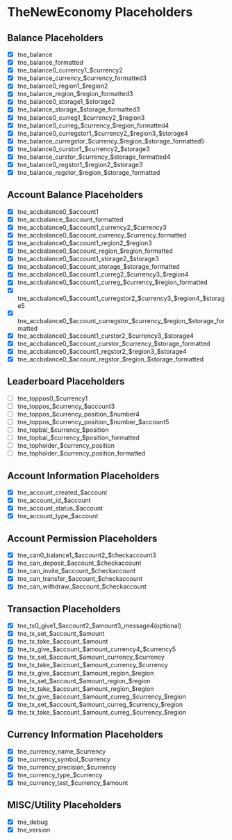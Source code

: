 # TheNewEconomy Placeholders

## Balance Placeholders

- [X] tne_balance
- [X] tne_balance_formatted
- [X] tne_balance0_currency1_$currency2
- [X] tne_balance_currency_$currency_formatted3
- [X] tne_balance0_region1_$region2
- [X] tne_balance_region_$region_formatted3
- [X] tne_balance0_storage1_$storage2
- [X] tne_balance_storage_$storage_formatted3
- [X] tne_balance0_curreg1_$currency2_$region3
- [X] tne_balance0_curreg_$currency_$region_formatted4
- [X] tne_balance0_curregstor1_$currency2_$region3_$storage4
- [X] tne_balance_curregstor_$currency_$region_$storage_formatted5
- [X] tne_balance0_curstor1_$currency2_$storage3
- [X] tne_balance_curstor_$currency_$storage_formatted4
- [X] tne_balance0_regstor1_$region2_$storage3
- [X] tne_balance_regstor_$region_$storage_formatted

## Account Balance Placeholders

- [X] tne_accbalance0_$account1
- [X] tne_accbalance_$account_formatted
- [X] tne_accbalance0_$account1_currency2_$currency3
- [X] tne_accbalance0_$account_currency_$currency_formatted
- [X] tne_accbalance0_$account1_region2_$region3
- [X] tne_accbalance0_$account_region_$region_formatted
- [X] tne_accbalance0_$account1_storage2_$storage3
- [X] tne_accbalance0_$account_storage_$storage_formatted
- [X] tne_accbalance0_$account1_curreg2_$currency3_$region4
- [X] tne_accbalance0_$account1_curreg_$currency_$region_formatted
- [X] tne_accbalance0_$account1_curregstor2_$currency3_$region4_$storage5
- [X] tne_accbalance0_$account_curregstor_$currency_$region_$storage_formatted
- [X] tne_accbalance0_$account1_curstor2_$currency3_$storage4
- [X] tne_accbalance0_$account_curstor_$currency_$storage_formatted
- [X] tne_accbalance0_$account1_regstor2_$region3_$storage4
- [X] tne_accbalance0_$account_regstor_$region_$storage_formatted

## Leaderboard Placeholders

- [ ] tne_toppos0_$currency1
- [ ] tne_toppos_$currency_$account3
- [ ] tne_toppos_$currency_position_$number4
- [ ] tne_toppos_$currency_position_$number_$account5
- [ ] tne_topbal_$currency_$position
- [ ] tne_topbal_$currency_$position_formatted
- [ ] tne_topholder_$currency_position
- [ ] tne_topholder_$currency_position_formatted

## Account Information Placeholders

- [X] tne_account_created_$account
- [X] tne_account_id_$account
- [X] tne_account_status_$account
- [X] tne_account_type_$account

## Account Permission Placeholders

- [X] tne_can0_balance1_$account2_$checkaccount3
- [X] tne_can_deposit_$account_$checkaccount
- [X] tne_can_invite_$account_$checkaccount
- [X] tne_can_transfer_$account_$checkaccount
- [X] tne_can_withdraw_$account_$checkaccount

## Transaction Placeholders

- [X] tne_tx0_give1_$account2_$amount3_message4(optional)
- [X] tne_tx_set_$account_$amount
- [X] tne_tx_take_$account_$amount
- [X] tne_tx_give_$account_$amount_currency4_$currency5
- [X] tne_tx_set_$account_$amount_currency_$currency
- [X] tne_tx_take_$account_$amount_currency_$currency
- [X] tne_tx_give_$account_$amount_region_$region
- [X] tne_tx_set_$account_$amount_region_$region
- [X] tne_tx_take_$account_$amount_region_$region
- [X] tne_tx_give_$account_$amount_curreg_$currency_$region
- [X] tne_tx_set_$account_$amount_curreg_$currency_$region
- [X] tne_tx_take_$account_$amount_curreg_$currency_$region

## Currency Information Placeholders

- [X] tne_currency_name_$currency
- [X] tne_currency_symbol_$currency
- [X] tne_currency_precision_$currency
- [X] tne_currency_type_$currency
- [X] tne_currency_test_$currency_$amount

## MISC/Utility Placeholders

- [X] tne_debug
- [X] tne_version